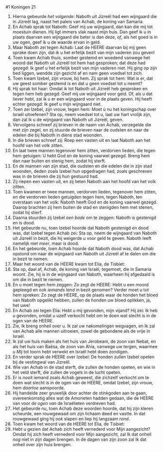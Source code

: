#1 Koningen 21
1. Hierna gebeurde *het volgende*: Naboth uit Jizreël had een wijngaard die in Jizreël lag, naast het paleis van Achab, de koning van Samaria.
2. En Achab sprak tot Naboth: Geef mij uw wijngaard, dan kan die mij tot moestuin dienen. Hij ligt immers vlak naast mijn huis. Dan geef ik u in plaats daarvan een wijngaard die beter is dan deze, *of*, als het goed is in uw ogen, geef ik u de waarde ervan in geld.
3. Maar Naboth zei tegen Achab: Laat de HEERE daarvan bij mij geen sprake doen zijn, dat ik u het erfelijk bezit van mijn vaderen zou geven!
4. Toen kwam Achab thuis, somber gestemd en woedend vanwege het woord dat Naboth uit Jizreël tot hem had gesproken; dat deze had gezegd: Ik geef u het erfelijk bezit van mijn vaderen niet. Hij ging op zijn bed liggen, wendde zijn gezicht af en nam geen voedsel tot zich.
5. Toen kwam Izebel, zijn vrouw, bij hem. Zij sprak tot hem: Wat is er, dat uw geest somber gestemd is en dat u geen voedsel tot u neemt?
6. Hij sprak tot haar: Omdat ik tot Naboth uit Jizreël heb gesproken en tegen hem heb gezegd: Geef mij uw wijngaard voor geld. Of, als u dat liever hebt, zal ik u er een wijngaard voor in de plaats geven. Hij heeft echter gezegd: Ik geef u mijn wijngaard niet.
7. Toen zei Izebel, zijn vrouw, tegen hem: Moet ú nu het koningschap over Israël uitoefenen? Sta op, neem voedsel tot u, laat uw hart vrolijk zijn, dan zal ík u de wijngaard van Naboth uit Jizreël, geven.
8. Vervolgens schreef zij brieven in de naam van Achab, verzegelde die met zijn zegel, en zij stuurde de brieven naar de oudsten en naar de edelen die bij Naboth in diens stad woonden.
9. In die brieven schreef zij: Roep een vasten uit en laat Naboth aan het hoofd van het volk zitten.
10. En laat twee mannen tegenover hem zitten, verdorven lieden, die tegen hem getuigen: U hebt God en de koning vaarwel gezegd. Breng hem dan naar buiten en stenig hem, zodat hij sterft.
11. En de mannen van zijn stad, die oudsten en die edelen die in zijn stad woonden, deden zoals Izebel hun opgedragen had, zoals geschreven was in de brieven die zij hun gestuurd had.
12. Zij riepen een vasten uit, en zij lieten Naboth aan het hoofd van het volk zitten.
13. Toen kwamen er twee mannen, verdorven lieden, tegenover hem zitten, en die verdorven lieden getuigden tegen hem, tegen Naboth, ten overstaan van het volk: Naboth heeft God en de koning vaarwel gezegd. Daarop brachten zij hem buiten de stad en stenigden hem met stenen, zodat hij stierf.
14. Daarna stuurden zij Izebel *een bode* om te zeggen: Naboth is gestenigd en is dood.
15. Het gebeurde nu, toen Izebel hoorde dat Naboth gestenigd en dood was, dat Izebel tegen Achab zei: Sta op, neem de wijngaard van Naboth uit Jizreël in bezit, die hij weigerde u voor geld te geven. Naboth leeft namelijk niet *meer*, maar is dood.
16. En het gebeurde, toen Achab hoorde dat Naboth dood was, dat Achab opstond om naar de wijngaard van Naboth uit Jizreël af te dalen om die in bezit te nemen.
17. Maar het woord van de HEERE kwam tot Elia, de Tisbiet:
18. Sta op, daal af, Achab, de koning van Israël, tegemoet, die in Samaria woont. Zie, hij is in de wijngaard van Naboth, waarheen hij afgedaald is om die in bezit te nemen.
19. En u moet tegen hem zeggen: Zo zegt de HEERE: Hebt u een moord gepleegd en ook *iemands land* in bezit genomen? Verder moet u tot hem spreken: Zo zegt de HEERE, op de plaats waar de honden het bloed van Naboth opgelikt hebben, zullen de honden uw bloed oplikken, ja, het uwe!
20. En Achab zei tegen Elia: Hebt u mij gevonden, mijn vijand? Hij zei: Ik heb *u* gevonden, omdat u uzelf verkocht hebt om te doen wat slecht is in de ogen van de HEERE.
21. Zie, Ik breng onheil over u. Ik zal uw nakomelingen wegvagen, en Ik zal van Achab alle mannen uitroeien, zowel de gebondene als de vrije in Israël.
22. Ik zal uw huis maken als het huis van Jerobeam, de zoon van Nebat, en als het huis van Baësa, de zoon van Ahia, vanwege *uw* tergen, waarmee u *Mij* tot toorn hebt verwekt en Israël hebt doen zondigen.
23. En verder sprak de HEERE over Izebel: De honden zullen Izebel opeten bij de vestingwal van Jizreël.
24. Wie van Achab in de stad sterft, die zullen de honden opeten, en wie in het veld sterft, die zullen de vogels in de lucht opeten.
25. Er is nooit iemand zoals Achab geweest, die zichzelf verkocht om te doen wat slecht is in de ogen van de HEERE, omdat Izebel, zijn vrouw, hem *daartoe* aanspoorde.
26. Hij handelde zeer gruwelijk door achter de stinkgoden aan te gaan, overeenkomstig alles wat de Amorieten hadden gedaan, die de HEERE van voor *de ogen van* de Israëlieten verdreven had.
27. Het gebeurde nu, toen Achab deze woorden hoorde, dat hij zijn kleren scheurde, een rouwgewaad om zijn lichaam deed en vastte. In dat rouwgewaad ging hij *ook* slapen en liep hij langzaam *rond*.
28. Toen kwam het woord van de HEERE tot Elia, de Tisbiet:
29. Hebt u gezien dat Achab zich heeft vernederd voor Mijn aangezicht? Omdat hij zich heeft vernederd voor Mijn aangezicht, zal Ik dat onheil *nog* niet in zijn dagen brengen. In de dagen van zijn zoon zal Ik dat onheil over zijn huis brengen.
